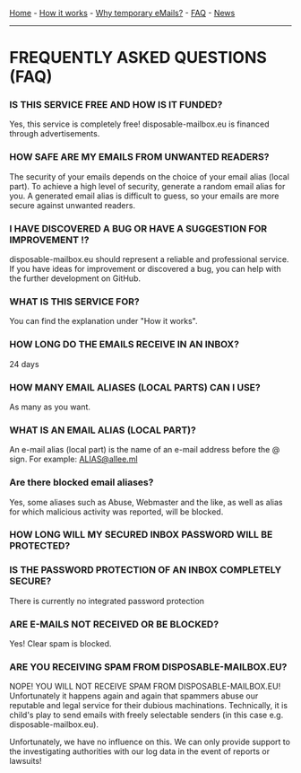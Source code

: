 [Home](https://gh.disposable-mailbox.eu/en/) - [How it works](https://gh.disposable-mailbox.eu/en/about.html) - [Why temporary eMails?](https://gh.disposable-mailbox.eu/en/why.html) - [FAQ](https://gh.disposable-mailbox.eu/en/FAQ.html) - [News](https://gh.disposable-mailbox.eu/en/news.html) 

---

# FREQUENTLY ASKED QUESTIONS (FAQ)


### IS THIS SERVICE FREE AND HOW IS IT FUNDED?

Yes, this service is completely free!
disposable-mailbox.eu is financed through advertisements.

### HOW SAFE ARE MY EMAILS FROM UNWANTED READERS?

The security of your emails depends on the choice of your email alias (local part).
To achieve a high level of security, generate a random email alias for you.
A generated email alias is difficult to guess, so your emails are more secure against unwanted readers.

### I HAVE DISCOVERED A BUG OR HAVE A SUGGESTION FOR IMPROVEMENT !?

disposable-mailbox.eu should represent a reliable and professional service.
If you have ideas for improvement or discovered a bug, you can help with the further development on GitHub.

### WHAT IS THIS SERVICE FOR?

You can find the explanation under "How it works".

### HOW LONG DO THE EMAILS RECEIVE IN AN INBOX?

24 days

### HOW MANY EMAIL ALIASES (LOCAL PARTS) CAN I USE?

As many as you want.

### WHAT IS AN EMAIL ALIAS (LOCAL PART)?

An e-mail alias (local part) is the name of an e-mail address before the @ sign.  For example: ALIAS@allee.ml

### Are there blocked email aliases?

Yes, some aliases such as Abuse, Webmaster and the like, as well as alias for which malicious activity was reported, will be blocked.

### HOW LONG WILL MY SECURED INBOX PASSWORD WILL BE PROTECTED?
### IS THE PASSWORD PROTECTION OF AN INBOX COMPLETELY SECURE?

There is currently no integrated password protection

### ARE E-MAILS NOT RECEIVED OR  BE BLOCKED?

Yes! Clear spam is blocked. 

### ARE YOU RECEIVING SPAM FROM DISPOSABLE-MAILBOX.EU?

NOPE! YOU WILL NOT RECEIVE SPAM FROM DISPOSABLE-MAILBOX.EU!
Unfortunately it happens again and again that spammers abuse our reputable and legal service for their dubious machinations.
Technically, it is child's play to send emails with freely selectable senders (in this case e.g. disposable-mailbox.eu).

Unfortunately, we have no influence on this.  We can only provide support to the investigating authorities with our log data in the event of reports or lawsuits!
